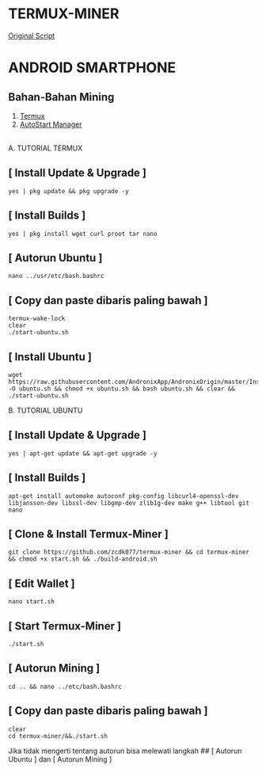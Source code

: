# TERMUX-MINER
<a href=https://moneyblink.com/20BcrW>Original Script</a>

# ANDROID SMARTPHONE

## Bahan-Bahan Mining
1. <a href=https://moneyblink.com/UhQzhTymk>Termux</a>
2. <a href=https://moneyblink.com/7kzerY1eXJx1>AutoStart Manager</a> <br><br>

A. TUTORIAL TERMUX

## [ Install Update & Upgrade ]

```
yes | pkg update && pkg upgrade -y
```

## [ Install Builds ]

```
yes | pkg install wget curl proot tar nano
```

## [ Autorun Ubuntu ]

```
nano ../usr/etc/bash.bashrc
```

## [ Copy dan paste dibaris paling bawah ]

```
termux-wake-lock
clear
./start-ubuntu.sh
```

## [ Install Ubuntu ]

```
wget https://raw.githubusercontent.com/AndronixApp/AndronixOrigin/master/Installer/Ubuntu/ubuntu.sh -O ubuntu.sh && chmod +x ubuntu.sh && bash ubuntu.sh && clear && ./start-ubuntu.sh
```

B. TUTORIAL UBUNTU

## [ Install Update & Upgrade ]

```
yes | apt-get update && apt-get upgrade -y
```

## [ Install Builds ]

```
apt-get install automake autoconf pkg-config libcurl4-openssl-dev libjansson-dev libssl-dev libgmp-dev zlib1g-dev make g++ libtool git nano
```

## [ Clone & Install Termux-Miner ]
```
git clone https://github.com/zcdk077/termux-miner && cd termux-miner && chmod +x start.sh && ./build-android.sh
```

## [ Edit Wallet ]
```
nano start.sh
```

## [ Start Termux-Miner ]
```
./start.sh
```

## [ Autorun Mining ]

```
cd .. && nano ../etc/bash.bashrc
```

## [ Copy dan paste dibaris paling bawah ]

```
clear
cd termux-miner/&&./start.sh
```

Jika tidak mengerti tentang autorun bisa melewati langkah ## [ Autorun Ubuntu ] dan [ Autorun Mining ]
